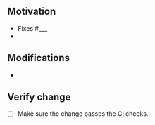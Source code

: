 ## Motivation
* Fixes #___
*
## Modifications
*
## Verify change
* [ ] Make sure the change passes the CI checks.